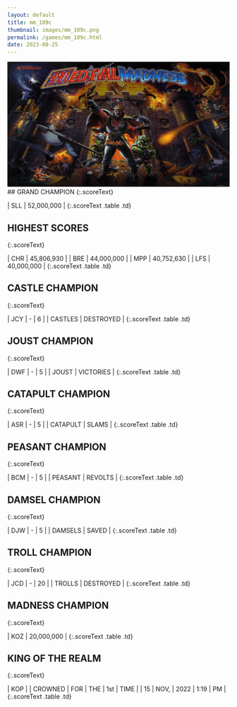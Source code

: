 ```yaml
---
layout: default
title: mm_109c
thumbnail: images/mm_109c.png
permalink: /games/mm_109c.html
date: 2023-08-25
---
```


<img src="../images/mm_109c.png" class="gameThumbnail img-fluid mx-auto align-middle">
## GRAND CHAMPION
{:.scoreText}

| SLL | 52,000,000 | 
{:.scoreText .table .td}

## HIGHEST SCORES
{:.scoreText}

| CHR | 45,806,930 | 
| BRE | 44,000,000 | 
| MPP | 40,752,630 | 
| LFS | 40,000,000 | 
{:.scoreText .table .td}

## CASTLE CHAMPION
{:.scoreText}

| JCY | - | 6 | 
| CASTLES | DESTROYED | 
{:.scoreText .table .td}

## JOUST CHAMPION
{:.scoreText}

| DWF | - | 5 | 
| JOUST | VICTORIES | 
{:.scoreText .table .td}

## CATAPULT CHAMPION
{:.scoreText}

| ASR | - | 5 | 
| CATAPULT | SLAMS | 
{:.scoreText .table .td}

## PEASANT CHAMPION
{:.scoreText}

| BCM | - | 5 | 
| PEASANT | REVOLTS | 
{:.scoreText .table .td}

## DAMSEL CHAMPION
{:.scoreText}

| DJW | - | 5 | 
| DAMSELS | SAVED | 
{:.scoreText .table .td}

## TROLL CHAMPION
{:.scoreText}

| JCD | - | 20 | 
| TROLLS | DESTROYED | 
{:.scoreText .table .td}

## MADNESS CHAMPION
{:.scoreText}

| KOZ | 20,000,000 | 
{:.scoreText .table .td}

## KING OF THE REALM
{:.scoreText}

| KOP | 
| CROWNED | FOR | THE | 1st | TIME | 
| 15 | NOV, | 2022 | 1:19 | PM | 
{:.scoreText .table .td}

